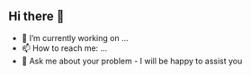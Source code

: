 ## Hi there 👋

- 🔭 I’m currently working on ...
- 📫 How to reach me: ...
- 💬 Ask me about your problem - I will be happy to assist you
  
<!--
**qaassimq/qaassimq** is a ✨ _special_ ✨ repository because its `README.md` (this file) appears on your GitHub profile.

Here are some ideas to get you started:

- 🌱 I’m currently learning ...
- 👯 I’m looking to collaborate on ...
- 🤔 I’m looking for help with ...
- 😄 Pronouns: ...
- ⚡ Fun fact: ...
-->
